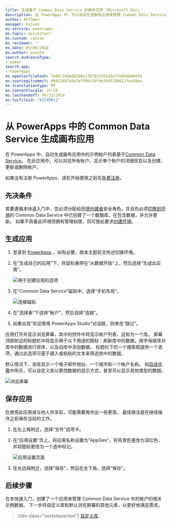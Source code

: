 ```yaml
---
title: 生成基于 Common Data Service 的画布应用 |Microsoft Docs
description: 在 PowerApps 中，可以自动生成画布应用来管理 Common Data Service 中的数据
author: AFTOwen
manager: kvivek
ms.service: powerapps
ms.topic: quickstart
ms.custom: canvas
ms.reviewer: ''
ms.date: 05/06/2018
ms.author: anneta
search.audienceType:
- maker
search.app:
- PowerApps
ms.openlocfilehash: 7e06c24d4d83b0e176782b705d6a77e956b6043b
ms.sourcegitcommit: 4042388fa5e7ef50bc59f9e35df330613fea29ae
ms.translationtype: MT
ms.contentlocale: zh-CN
ms.lasthandoff: 04/23/2019
ms.locfileid: "61549611"
---
```

# <a name="generate-a-canvas-app-from-common-data-service-in-powerapps"></a>从 PowerApps 中的 Common Data Service 生成画布应用

在 PowerApps 中，自动生成画布应用中的示例帐户列表基于[Common Data Service](../common-data-service/data-platform-intro.md)。 在此应用中，可以浏览所有帐户、显示单个帐户的详细信息以及创建、更新或删除帐户。

如果没有注册 PowerApps，请在开始使用之前先[免费注册](https://web.powerapps.com?utm_source=padocs&utm_medium=linkinadoc&utm_campaign=referralsfromdoc)。

## <a name="prerequisites"></a>先决条件

若要遵循本快速入门中，您必须分配给[环境创建者](https://docs.microsoft.com/power-platform/admin/database-security#predefined-security-roles)安全角色，并且你必须[切换到环境](working-with-environments.md)的 Common Data Service 中已创建了一个数据库，在包含数据，并允许更新。 如果不具备此环境但拥有管理权限，则可按此要求[创建环境](https://docs.microsoft.com/power-platform/admin/environments-administration#create-an-environment)。

## <a name="generate-an-app"></a>生成应用

1. 登录到 [PowerApps](https://web.powerapps.com?utm_source=padocs&utm_medium=linkinadoc&utm_campaign=referralsfromdoc) ，如有必要，按本主题前文所述切换环境。

1. 在“生成自己的应用”下，将鼠标悬停在“从数据开始”上，然后选择“生成此应用”。

    ![用于创建应用的选项](./media/data-platform-create-app/start-from-data.png)

1. 在“Common Data Service”磁贴中，选择“手机布局”。

    ![连接磁贴](./media/data-platform-create-app/connection-tile.png)

1. 在“选择表”下选择“帐户”，然后选择“连接”。

1. 如果出现“欢迎使用 PowerApps Studio”对话框，则单击“跳过”。

应用打开并显示浏览屏幕，其中的控件中将显示帐户列表，这称为一个库。 屏幕顶部附近的标题栏中将显示用于以下用途的图标：刷新库中的数据，按字母顺序对库中的数据进行排序，以及向库中添加数据。 标题栏下的一个搜索框提供一个选项，通过此选项可基于键入或粘贴的文本来筛选库中的数据。 

默认情况下，该库显示一个电子邮件地址、一个城市和一个帐户名称。 如[后续步骤](data-platform-create-app.md#next-steps)中所示，可以自定义库以更改数据的显示方式，甚至可以显示其他类型的数据。

![浏览屏幕](./media/data-platform-create-app/browse-screen.png)

## <a name="save-the-app"></a>保存应用
在使用此应用或与他人共享前，可能需要再作出一些更改。 最佳做法是在继续操作之前保存当前的工作。

1. 在左上角附近，选择“文件”选项卡。

1. 在“应用设置”页上，将应用名称设置为“AppGen”，将背景色更改为深红色，并将图标更改为一个选中标记。

    ![应用设置页面](./media/data-platform-create-app/app-settings.png)

1. 在左边缘附近，选择“保存”，然后在左下角，选择“保存”。

## <a name="next-steps"></a>后续步骤
在本快速入门，创建了一个应用来管理 Common Data Service 中的帐户的相关示例数据。 下一步将自定义库和默认浏览屏幕的其他元素，以更好地满足需求。

> [!div class="nextstepaction"]
> [自定义库](customize-layout-sharepoint.md)。
